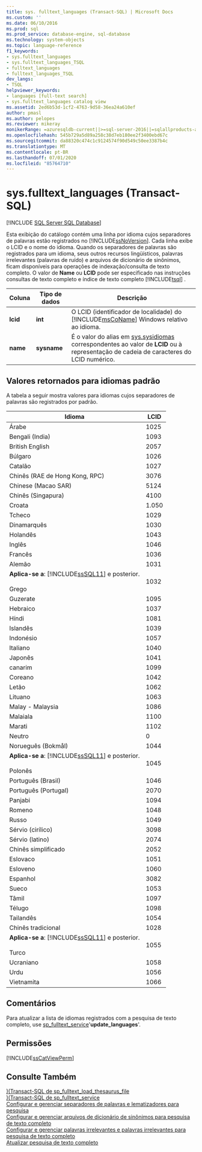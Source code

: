 ```yaml
---
title: sys. fulltext_languages (Transact-SQL) | Microsoft Docs
ms.custom: ''
ms.date: 06/10/2016
ms.prod: sql
ms.prod_service: database-engine, sql-database
ms.technology: system-objects
ms.topic: language-reference
f1_keywords:
- sys.fulltext_languages
- sys.fulltext_languages_TSQL
- fulltext_languages
- fulltext_languages_TSQL
dev_langs:
- TSQL
helpviewer_keywords:
- languages [full-text search]
- sys.fulltext_languages catalog view
ms.assetid: 2ed6b53d-1cf2-4763-9d58-36ea24a610ef
author: pmasl
ms.author: pelopes
ms.reviewer: mikeray
monikerRange: =azuresqldb-current||>=sql-server-2016||=sqlallproducts-allversions||>=sql-server-linux-2017||=azuresqldb-mi-current
ms.openlocfilehash: 545b729a5d89a258c38d7eb180ee2f3400ebd67c
ms.sourcegitcommit: da88320c474c1c9124574f90d549c50ee3387b4c
ms.translationtype: MT
ms.contentlocale: pt-BR
ms.lasthandoff: 07/01/2020
ms.locfileid: "85764710"
---
```

# <a name="sysfulltext_languages-transact-sql"></a>sys.fulltext_languages (Transact-SQL)
[!INCLUDE [SQL Server SQL Database](../../includes/applies-to-version/sql-asdb.md)]

  Esta exibição do catálogo contém uma linha por idioma cujos separadores de palavras estão registrados no [!INCLUDE[ssNoVersion](../../includes/ssnoversion-md.md)]. Cada linha exibe o LCID e o nome do idioma. Quando os separadores de palavras são registrados para um idioma, seus outros recursos lingüísticos, palavras irrelevantes (palavras de ruído) e arquivos de dicionário de sinônimos, ficam disponíveis para operações de indexação/consulta de texto completo. O valor de **Name** ou **LCID** pode ser especificado nas instruções consultas de texto completo e índice de texto completo [!INCLUDE[tsql](../../includes/tsql-md.md)] .  
   
|Coluna|Tipo de dados|Descrição|  
|------------|---------------|-----------------|  
|**lcid**|**int**|O LCID (identificador de localidade) do [!INCLUDE[msCoName](../../includes/msconame-md.md)] Windows relativo ao idioma.|  
|**name**|**sysname**|É o valor do alias em [sys.sysidiomas](../../relational-databases/system-compatibility-views/sys-syslanguages-transact-sql.md) correspondentes ao valor de **LCID** ou à representação de cadeia de caracteres do LCID numérico.|  
  
## <a name="values-returned-for-default-languages"></a>Valores retornados para idiomas padrão  
 A tabela a seguir mostra valores para idiomas cujos separadores de palavras são registrados por padrão.  
  
|Idioma|LCID|  
|--------------|----------|  
|Árabe|1025|  
|Bengali (India)|1093|  
|British English|2057|  
|Búlgaro|1026|  
|Catalão|1027|  
|Chinês (RAE de Hong Kong, RPC)|3076|  
|Chinese (Macao SAR)|5124|  
|Chinês (Singapura)|4100|  
|Croata|1.050|  
|Tcheco|1029|  
|Dinamarquês|1030|  
|Holandês|1043|  
|Inglês|1046|  
|Francês|1036|  
|Alemão|1031|  
|**Aplica-se a**: [!INCLUDE[ssSQL11](../../includes/sssql11-md.md)] e posterior.<br /><br /> Grego|1032|  
|Guzerate|1095|  
|Hebraico|1037|  
|Híndi|1081|  
|Islandês|1039|  
|Indonésio|1057|  
|Italiano|1040|  
|Japonês|1041|  
|canarim|1099|  
|Coreano|1042|  
|Letão|1062|  
|Lituano|1063|  
|Malay - Malaysia|1086|  
|Malaiala|1100|  
|Marati|1102|  
|Neutro|0|  
|Norueguês (Bokmål)|1044|  
|**Aplica-se a**: [!INCLUDE[ssSQL11](../../includes/sssql11-md.md)] e posterior.<br /><br /> Polonês|1045|  
|Português (Brasil)|1046|  
|Português (Portugal)|2070|  
|Panjabi|1094|  
|Romeno|1048|  
|Russo|1049|  
|Sérvio (cirílico)|3098|  
|Sérvio (latino)|2074|  
|Chinês simplificado|2052|  
|Eslovaco|1051|  
|Esloveno|1060|  
|Espanhol|3082|  
|Sueco|1053|  
|Tâmil|1097|  
|Télugo|1098|  
|Tailandês|1054|  
|Chinês tradicional|1028|  
|**Aplica-se a**: [!INCLUDE[ssSQL11](../../includes/sssql11-md.md)] e posterior.<br /><br /> Turco|1055|  
|Ucraniano|1058|  
|Urdu|1056|  
|Vietnamita|1066|  
  
## <a name="remarks"></a>Comentários  
 Para atualizar a lista de idiomas registrados com a pesquisa de texto completo, use [sp_fulltext_service](../../relational-databases/system-stored-procedures/sp-fulltext-service-transact-sql.md)'**update_languages**'.  
  
## <a name="permissions"></a>Permissões  
 [!INCLUDE[ssCatViewPerm](../../includes/sscatviewperm-md.md)]  
  
## <a name="see-also"></a>Consulte Também  
 [&#41;&#40;Transact-SQL de sp_fulltext_load_thesaurus_file](../../relational-databases/system-stored-procedures/sp-fulltext-load-thesaurus-file-transact-sql.md)   
 [&#41;&#40;Transact-SQL de sp_fulltext_service](../../relational-databases/system-stored-procedures/sp-fulltext-service-transact-sql.md)   
 [Configurar e gerenciar separadores de palavras e lematizadores para pesquisa](../../relational-databases/search/configure-and-manage-word-breakers-and-stemmers-for-search.md)   
 [Configurar e gerenciar arquivos de dicionário de sinônimos para pesquisa de texto completo](../../relational-databases/search/configure-and-manage-thesaurus-files-for-full-text-search.md)   
 [Configurar e gerenciar palavras irrelevantes e palavras irrelevantes para pesquisa de texto completo](../../relational-databases/search/configure-and-manage-stopwords-and-stoplists-for-full-text-search.md)   
 [Atualizar pesquisa de texto completo](../../relational-databases/search/upgrade-full-text-search.md)  
  
  

